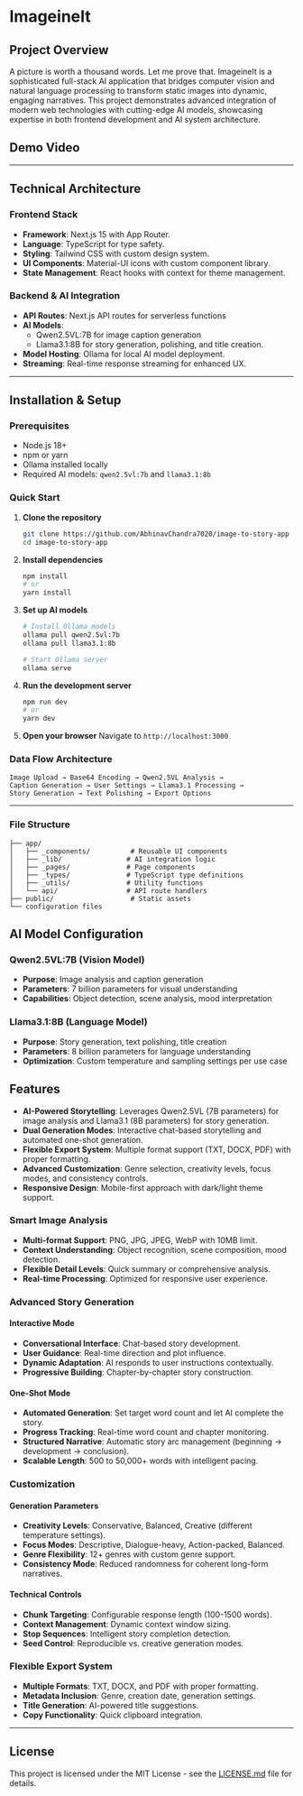 # ImageineIt

##  Project Overview

A picture is worth a thousand words. Let me prove that. ImageineIt is a sophisticated full-stack AI application that bridges computer vision and natural language processing to transform static images into dynamic, engaging narratives. This project demonstrates advanced integration of modern web technologies with cutting-edge AI models, showcasing expertise in both frontend development and AI system architecture.

## Demo Video


---

## Technical Architecture

### Frontend Stack
- **Framework**: Next.js 15 with App Router.
- **Language**: TypeScript for type safety.
- **Styling**: Tailwind CSS with custom design system.
- **UI Components**: Material-UI icons with custom component library.
- **State Management**: React hooks with context for theme management.

### Backend & AI Integration
- **API Routes**: Next.js API routes for serverless functions
- **AI Models**: 
  - Qwen2.5VL:7B for image caption generation
  - Llama3.1:8B for story generation, polishing, and title creation.
- **Model Hosting**: Ollama for local AI model deployment.
- **Streaming**: Real-time response streaming for enhanced UX.

---
## Installation & Setup

### Prerequisites
- Node.js 18+ 
- npm or yarn
- Ollama installed locally
- Required AI models: `qwen2.5vl:7b` and `llama3.1:8b`

### Quick Start

1. **Clone the repository**
   ```bash
   git clone https://github.com/AbhinavChandra7020/image-to-story-app
   cd image-to-story-app
   ```

2. **Install dependencies**
   ```bash
   npm install
   # or
   yarn install
   ```

3. **Set up AI models**
   ```bash
   # Install Ollama models
   ollama pull qwen2.5vl:7b
   ollama pull llama3.1:8b
   
   # Start Ollama server
   ollama serve
   ```

4. **Run the development server**
   ```bash
   npm run dev
   # or
   yarn dev
   ```

5. **Open your browser**
   Navigate to `http://localhost:3000`

### Data Flow Architecture
```
Image Upload → Base64 Encoding → Qwen2.5VL Analysis → 
Caption Generation → User Settings → Llama3.1 Processing → 
Story Generation → Text Polishing → Export Options
```

---

### File Structure
```
├── app/
│   ├── _components/          # Reusable UI components
│   ├── _lib/                # AI integration logic
│   ├── _pages/              # Page components
│   ├── _types/              # TypeScript type definitions
│   ├── _utils/              # Utility functions
│   └── api/                 # API route handlers
├── public/                   # Static assets
└── configuration files
```
## AI Model Configuration

### Qwen2.5VL:7B (Vision Model)
- **Purpose**: Image analysis and caption generation
- **Parameters**: 7 billion parameters for visual understanding
- **Capabilities**: Object detection, scene analysis, mood interpretation

### Llama3.1:8B (Language Model)
- **Purpose**: Story generation, text polishing, title creation
- **Parameters**: 8 billion parameters for language understanding
- **Optimization**: Custom temperature and sampling settings per use case


## Features
- **AI-Powered Storytelling**: Leverages Qwen2.5VL (7B parameters) for image analysis and Llama3.1 (8B parameters) for story generation.
- **Dual Generation Modes**: Interactive chat-based storytelling and automated one-shot generation.
- **Flexible Export System**: Multiple format support (TXT, DOCX, PDF) with proper formatting.
- **Advanced Customization**: Genre selection, creativity levels, focus modes, and consistency controls.
- **Responsive Design**: Mobile-first approach with dark/light theme support.

### Smart Image Analysis
- **Multi-format Support**: PNG, JPG, JPEG, WebP with 10MB limit.
- **Context Understanding**: Object recognition, scene composition, mood detection.
- **Flexible Detail Levels**: Quick summary or comprehensive analysis.
- **Real-time Processing**: Optimized for responsive user experience.

### Advanced Story Generation

#### Interactive Mode
- **Conversational Interface**: Chat-based story development.
- **User Guidance**: Real-time direction and plot influence.
- **Dynamic Adaptation**: AI responds to user instructions contextually.
- **Progressive Building**: Chapter-by-chapter story construction.

#### One-Shot Mode
- **Automated Generation**: Set target word count and let AI complete the story.
- **Progress Tracking**: Real-time word count and chapter monitoring.
- **Structured Narrative**: Automatic story arc management (beginning → development → conclusion).
- **Scalable Length**: 500 to 50,000+ words with intelligent pacing.

### Customization

#### Generation Parameters
- **Creativity Levels**: Conservative, Balanced, Creative (different temperature settings).
- **Focus Modes**: Descriptive, Dialogue-heavy, Action-packed, Balanced.
- **Genre Flexibility**: 12+ genres with custom genre support.
- **Consistency Mode**: Reduced randomness for coherent long-form narratives.

#### Technical Controls
- **Chunk Targeting**: Configurable response length (100-1500 words).
- **Context Management**: Dynamic context window sizing.
- **Stop Sequences**: Intelligent story completion detection.
- **Seed Control**: Reproducible vs. creative generation modes.

### Flexible Export System
- **Multiple Formats**: TXT, DOCX, and PDF with proper formatting.
- **Metadata Inclusion**: Genre, creation date, generation settings.
- **Title Generation**: AI-powered title suggestions.
- **Copy Functionality**: Quick clipboard integration.

---

## License

This project is licensed under the MIT License - see the [LICENSE.md](LICENSE.md) file for details.
